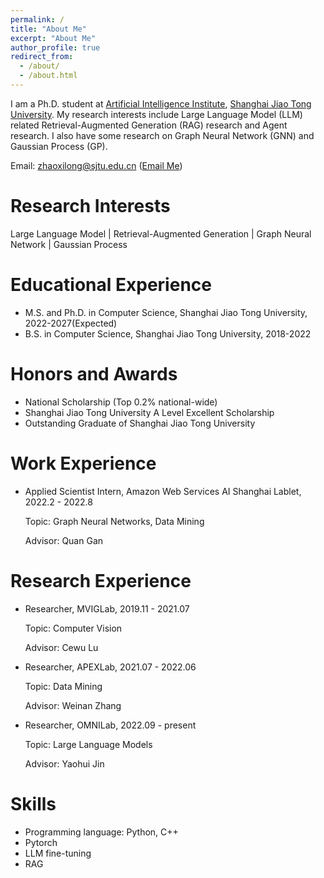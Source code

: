 ```yaml
---
permalink: /
title: "About Me"
excerpt: "About Me"
author_profile: true
redirect_from: 
  - /about/
  - /about.html
---
```



I am a Ph.D. student at [Artificial Intelligence Institute](https://ai.sjtu.edu.cn/), [Shanghai Jiao Tong University](https://www.sjtu.edu.cn/). My research interests include Large Language Model (LLM) related Retrieval-Augmented Generation (RAG) research and Agent research. I also have some research on Graph Neural Network (GNN) and Gaussian Process (GP). 

<!-- You can find my CV here:[Xilong Zhao's Curriculum Vitae](../assets/) -->
Email: zhaoxilong@sjtu.edu.cn ([Email Me](mailto:zhaoxilong@sjtu.edu.cn))

Research Interests
======
Large Language Model | Retrieval-Augmented Generation |  Graph Neural Network | Gaussian Process

Educational Experience
======
* M.S. and Ph.D. in Computer Science, Shanghai Jiao Tong University, 2022-2027(Expected)  
* B.S. in Computer Science, Shanghai Jiao Tong University, 2018-2022 


Honors and Awards
======
* National Scholarship (Top 0.2% national-wide)
* Shanghai Jiao Tong University A Level Excellent Scholarship
* Outstanding Graduate of Shanghai Jiao Tong University

Work Experience
======
* Applied Scientist Intern, Amazon Web Services AI Shanghai Lablet, 2022.2 - 2022.8
  
   Topic: Graph Neural Networks, Data Mining
  
   Advisor: Quan Gan

Research Experience
======
* Researcher, MVIGLab, 2019.11 - 2021.07
  
   Topic: Computer Vision
  
   Advisor: Cewu Lu
* Researcher, APEXLab, 2021.07 - 2022.06
  
   Topic:  Data Mining
  
   Advisor: Weinan Zhang
* Researcher, OMNILab, 2022.09 - present
  
   Topic: Large Language Models
  
   Advisor: Yaohui Jin
  
Skills
======
* Programming language: Python, C++
* Pytorch
* LLM fine-tuning
* RAG

